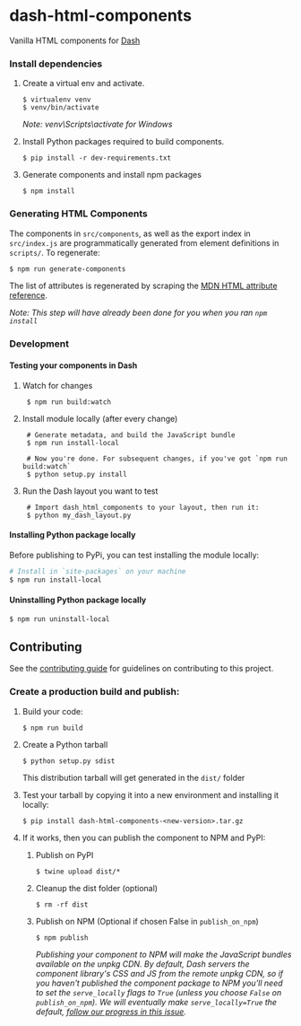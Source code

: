 # dash-html-components

Vanilla HTML components for [Dash][]

### Install dependencies

1. Create a virtual env and activate.
    ```
    $ virtualenv venv
    $ venv/bin/activate
    ```
    _Note: venv\Scripts\activate for Windows_

2. Install Python packages required to build components.
    ```
    $ pip install -r dev-requirements.txt
    ```
3. Generate components and install npm packages
    ```
    $ npm install
    ```

### Generating HTML Components

The components in `src/components`, as well as the export index in
`src/index.js` are programmatically generated from element definitions in
`scripts/`. To regenerate:


```sh
$ npm run generate-components
```
The list of attributes is regenerated by scraping the
[MDN HTML attribute reference][].

_Note: This step will have already been done for you when you ran `npm install`_

### Development

#### Testing your components in Dash

1. Watch for changes

        $ npm run build:watch

2. Install module locally (after every change)

        # Generate metadata, and build the JavaScript bundle
        $ npm run install-local

        # Now you're done. For subsequent changes, if you've got `npm run build:watch`
        $ python setup.py install

3. Run the Dash layout you want to test

        # Import dash_html_components to your layout, then run it:
        $ python my_dash_layout.py

#### Installing Python package locally

Before publishing to PyPi, you can test installing the module locally:

```sh
# Install in `site-packages` on your machine
$ npm run install-local
```

#### Uninstalling Python package locally

```sh
$ npm run uninstall-local
```

## Contributing

See the [contributing guide](CONTRIBUTING.md) for guidelines on contributing to this project.


### Create a production build and publish:

1. Build your code:
    ```
    $ npm run build
    ```
2. Create a Python tarball
    ```
    $ python setup.py sdist
    ```
    This distribution tarball will get generated in the `dist/` folder

3. Test your tarball by copying it into a new environment and installing it locally:
    ```
    $ pip install dash-html-components-<new-version>.tar.gz
    ```

4. If it works, then you can publish the component to NPM and PyPI:
    1. Publish on PyPI
        ```
        $ twine upload dist/*
        ```
    2. Cleanup the dist folder (optional)
        ```
        $ rm -rf dist
        ```
    3. Publish on NPM (Optional if chosen False in `publish_on_npm`)
        ```
        $ npm publish
        ```
        _Publishing your component to NPM will make the JavaScript bundles available on the unpkg CDN. By default, Dash servers the component library's CSS and JS from the remote unpkg CDN, so if you haven't published the component package to NPM you'll need to set the `serve_locally` flags to `True` (unless you choose `False` on `publish_on_npm`). We will eventually make `serve_locally=True` the default, [follow our progress in this issue](https://github.com/plotly/dash/issues/284)._

[Dash]: https://plotly.com/dash
[MDN HTML attribute reference]: https://developer.mozilla.org/en-US/docs/Web/HTML/Attributes
[NPM package authors]: https://www.npmjs.com/package/dash-html-components/access
[PyPi]: https://pypi.python.org/pypi
